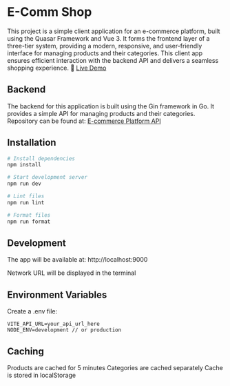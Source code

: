 # E-Comm Shop

This project is a simple client application for an e-commerce platform, built using the Quasar Framework and Vue 3. It forms the frontend layer of a three-tier system, providing a modern, responsive, and user-friendly interface for managing products and their categories. This client app ensures efficient interaction with the backend API and delivers a seamless shopping experience. 🚀 [Live Demo](https://shop.nenadbursac.com)

## Backend

The backend for this application is built using the Gin framework in Go. It provides a simple API for managing products and their categories. Repository can be found at: [E-commerce Platform API](https://github.com/nbursa/e-comm-api)

## Installation

```bash
# Install dependencies
npm install

# Start development server
npm run dev

# Lint files
npm run lint

# Format files
npm run format
```

## Development

The app will be available at: http://localhost:9000

Network URL will be displayed in the terminal

## Environment Variables

Create a .env file:

```
VITE_API_URL=your_api_url_here
NODE_ENV=development // or production
```

## Caching

Products are cached for 5 minutes
Categories are cached separately
Cache is stored in localStorage
